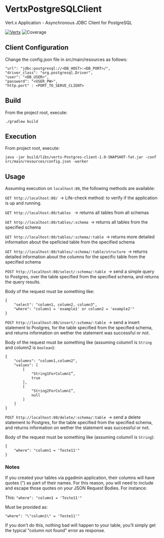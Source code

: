 # VertxPostgreSQLClient
Vert.x Application - Asynchronous JDBC Client for PostgreSQL 

[![Vertx](https://img.shields.io/badge/vert.x-3.6.2-purple.svg)](link="https://vertx.io")
![Coverage](https://img.shields.io/badge/Coverage-89%25-green.svg)


## Client Configuration
Change the config.json file in src/main/resources as follows:


	"url": "jdbc:postgresql://<DB_HOST>:<DB_PORT>/",
	"driver_class": "org.postgresql.Driver",
	"user": "<DB_USER>",
	"password": "<USER_PW>",
	"http.port" : <PORT_TO_SERVE_CLIENT>


## Build

From the project root, execute:

```
./gradlew build
```


##  Execution

From project root, execute:
```
java -jar build/libs/vertx-Postgres-client-1.0-SNAPSHOT-fat.jar -conf src/main/resources/config.json -worker
```

## Usage

Assuming execution on ```localhost:80```, the following methods are available:

```GET http://localhost:80/ ```-> Life-check method: to verify if the application is up and running.

```GET http://localhost:80/tables ``` -> returns all tables from all schemas 

```GET http://localhost:80/tables/:schema ```-> returns all tables from the specified schema 

```GET http://localhost:80/tables/:schema/:table ```-> returns more detailed information about the speficied table from the specified schema 

```GET http://localhost:80/tables/:schema/:table/structure ```-> returns detailed information about the columns for the specific table from the specified schema

```POST http://localhost:80/select/:schema/:table ```-> send a simple query to Postgres, over the table specified from the specified schema, and returns the query results.

Body of the request must be something like:
```
{
    "select": "column1, column2, column3",
    "where": "column1 = 'example1' or column2 = 'example2'"
}
```
```POST http://localhost:80/insert/:schema/:table ```-> send a insert statement to Postgres, for the table specified from the specified schema, and returns information on wether the statement was successful or not.

Body of the request must be something like (assuming column1 is ```String``` and column2 is ```boolean```):

```
{
    "columns": "column1,column2",
    "values": [
        [
            "String1ForColumn1”,
            true
        ],
        [
            "String2ForColumn1”,
            null
        ]
    ]
}
```

```POST http://localhost:80/delete/:schema/:table ```-> send a delete statement to Postgres, for the table specified from the specified schema, and returns information on wether the statement was successful or not.

Body of the request must be something like (assuming column1 is ```String```):


```
{
	"where": "column1 = 'Teste11'"
}
```

### Notes

If you created your tables via pgadmin application, their columns will have quotes (") as part of their names.
For this reason, you will need to include and escape those quotes on your JSON Request Bodies. For instance:

This:
```"where": "column1 = 'Teste11'"```

Must be provided as:

```"where": "\"column1\" = 'Teste11'"```

If you don't do this, nothing bad will happen to your table, you'll simply get the typical "column not found" error as response.